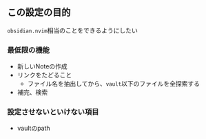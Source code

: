 ## この設定の目的

`obsidian.nvim`相当のことをできるようにしたい

### 最低限の機能

- 新しいNoteの作成
- リンクをたどること
    - ファイル名を抽出してから、`vault`以下のファイルを全探索する
- 補完、検索

### 設定させないといけない項目

- vaultのpath

